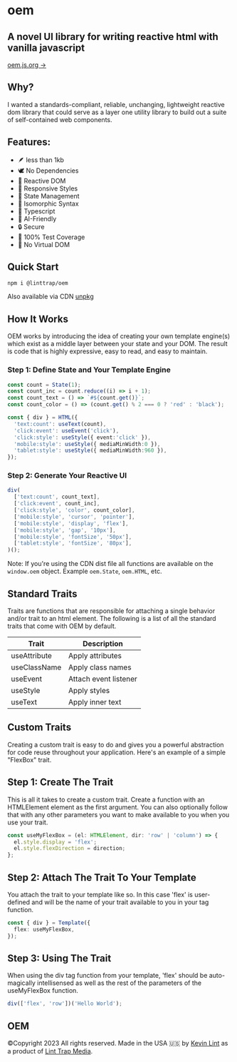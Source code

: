 # oem

## A novel UI library for writing reactive html with vanilla javascript

[oem.js.org →](https://oem.js.org)

## Why?

I wanted a standards-compliant, reliable, unchanging, lightweight reactive dom library that could serve as a layer one utility library to build out a suite of self-contained web components.

## Features:

- 🪶 less than 1kb
- 🕊️ No Dependencies
- 💫 Reactive DOM
- 💅 Responsive Styles
- 📼 State Management
- 🧱 Isomorphic Syntax
- 🧩 Typescript
- 🤖 AI-Friendly
- 🔒 Secure
- 🧪 100% Test Coverage
- 💩 No Virtual DOM

## Quick Start

```
npm i @linttrap/oem
```

Also available via CDN [unpkg](https://unpkg.com/@linttrap/oem@latest/dist/oem.min.js)

## How It Works

OEM works by introducing the idea of creating your own template engine(s) which exist as a middle layer between your state and your DOM. The result is code that is highly expressive, easy to read, and easy to maintain.

### Step 1: Define State and Your Template Engine

```typescript
const count = State(1);
const count_inc = count.reduce((i) => i + 1);
const count_text = () => `#${count.get()}`;
const count_color = () => (count.get() % 2 === 0 ? 'red' : 'black');

const { div } = HTML({
  'text:count': useText(count),
  'click:event': useEvent('click'),
  'click:style': useStyle({ event:'click' }),
  'mobile:style': useStyle({ mediaMinWidth:0 }),
  'tablet:style': useStyle({ mediaMinWidth:960 }),
});
```

### Step 2: Generate Your Reactive UI

```typescript
div(
  ['text:count', count_text],
  ['click:event', count_inc],
  ['click:style', 'color', count_color],
  ['mobile:style', 'cursor', 'pointer'],
  ['mobile:style', 'display', 'flex'],
  ['mobile:style', 'gap', '10px'],
  ['mobile:style', 'fontSize', '50px'],
  ['tablet:style', 'fontSize', '80px'],
)();
```

Note: If you're using the CDN dist file all functions are available on the `window.oem` object. Example `oem.State`, `oem.HTML`, etc.

## Standard Traits

Traits are functions that are responsible for attaching a single behavior and/or trait to an html element. The following is a list of all the standard traits that come with OEM by default.

| Trait              | Description                       |
| ------------------ | --------------------------------- |
| useAttribute       | Apply attributes                  |
| useClassName       | Apply class names                 |
| useEvent           | Attach event listener             |
| useStyle           | Apply styles                      |
| useText            | Apply inner text                  |

## Custom Traits

Creating a custom trait is easy to do and gives you a powerful abstraction for code reuse throughout your application. Here's an example of a simple "FlexBox" trait.

## Step 1: Create The Trait

This is all it takes to create a custom trait. Create a function with an HTMLElement element as the first argument. You can also optionally follow that with any other parameters you want to make available to you when you use your trait.

```typescript
const useMyFlexBox = (el: HTMLElement, dir: 'row' | 'column') => {
  el.style.display = 'flex';
  el.style.flexDirection = direction;
};
```

## Step 2: Attach The Trait To Your Template

You attach the trait to your template like so. In this case 'flex' is user-defined and will be the name of your trait available to you in your tag function.

```typescript
const { div } = Template({
  flex: useMyFlexBox,
});
```

## Step 3: Using The Trait

When using the div tag function from your template, 'flex' should be auto-magically intellisensed as well as the rest of the parameters of the useMyFlexBox function.

```typescript
div(['flex', 'row'])('Hello World');
```

## OEM

©Copyright 2023 All rights reserved. Made in the USA 🇺🇸 by [Kevin Lint](http://kevinlint.com) as a product of [Lint Trap Media](http://linttrap.media).
